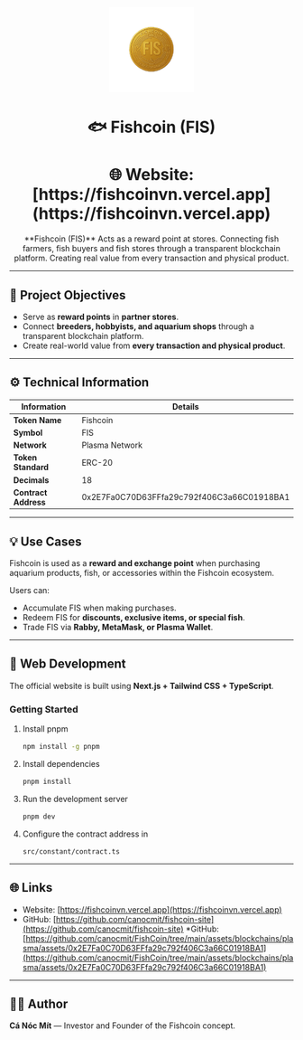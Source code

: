 <p align="center">
  <img src="https://raw.githubusercontent.com/canocmit/FishCoin/main/assets/blockchains/plasma/assets/0x2E7Fa0C70D63FFfa29c792f406C3a66C01918BA1/logo.png" alt="Fishcoin Logo" width="150">
</p>

<h1 align="center">🐟 Fishcoin (FIS)</h1>

<h1 align="center">🌐 Website: [https://fishcoinvn.vercel.app](https://fishcoinvn.vercel.app)
</h1>

<p align="center">
 **Fishcoin (FIS)** Acts as a reward point at stores.
   Connecting fish farmers, fish buyers and fish stores through a transparent blockchain platform.
   Creating real value from every transaction and physical product.
</p>

---

## 🎯 Project Objectives

* Serve as **reward points** in **partner stores**.  
* Connect **breeders, hobbyists, and aquarium shops** through a transparent blockchain platform.  
* Create real-world value from **every transaction and physical product**.

---

## ⚙️ Technical Information

| Information          | Details                          |
| -------------------- | -------------------------------- |
| **Token Name**       | Fishcoin                         |
| **Symbol**           | FIS                              |
| **Network**          | Plasma Network                   |
| **Token Standard**   | ERC-20                           |
| **Decimals**         | 18                               |
| **Contract Address** | 0x2E7Fa0C70D63FFfa29c792f406C3a66C01918BA1 |

---

## 💡 Use Cases

Fishcoin is used as a **reward and exchange point** when purchasing aquarium products, fish, or accessories within the Fishcoin ecosystem.  

Users can:
* Accumulate FIS when making purchases.  
* Redeem FIS for **discounts, exclusive items, or special fish**.  
* Trade FIS via **Rabby, MetaMask, or Plasma Wallet**.

---

## 🚀 Web Development

The official website is built using **Next.js + Tailwind CSS + TypeScript**.

### Getting Started

1. Install pnpm
   ```bash
   npm install -g pnpm

   ```

2. Install dependencies

   ```bash
   pnpm install
   ```

3. Run the development server

   ```bash
   pnpm dev
   ```

4. Configure the contract address in

   ```
   src/constant/contract.ts
   ```

---

## 🌐  Links

* Website: [https://fishcoinvn.vercel.app](https://fishcoinvn.vercel.app)
* GitHub: [https://github.com/canocmit/fishcoin-site](https://github.com/canocmit/fishcoin-site)
*GitHub: [https://github.com/canocmit/FishCoin/tree/main/assets/blockchains/plasma/assets/0x2E7Fa0C70D63FFfa29c792f406C3a66C01918BA1](https://github.com/canocmit/FishCoin/tree/main/assets/blockchains/plasma/assets/0x2E7Fa0C70D63FFfa29c792f406C3a66C01918BA1)

---

## 🧑‍💻 Author


**Cá Nóc Mít** — Investor and Founder of the Fishcoin concept.
